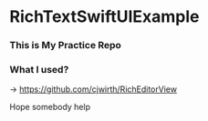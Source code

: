 # RichTextSwiftUIExample

### This is My Practice Repo

### What I used?
-> https://github.com/cjwirth/RichEditorView

Hope somebody help
